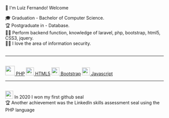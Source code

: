 :vulcan_salute: I'm Luiz Fernando! Welcome

:mortar_board: Graduation - Bachelor of Computer Science.<br>
:trophy: Postgraduate in - Database. <br>
:man_technologist: Perform backend function, knowledge of laravel, php, bootstrap, html5, CSS3, jquery. <br>
:pirate_flag: I love the area of information security.<br>
<br><hr><br>
<a href="https://www.php.net/manual/pt_BR/index.php"><img src= "https://brandslogos.com/wp-content/uploads/thumbs/php-logo-vector.svg" width='30' height='30'> PHP</a> <a href="https://developer.mozilla.org/pt-BR/docs/Web/Guide/HTML/HTML5"><img src= "https://logodownload.org/wp-content/uploads/2016/10/html5-logo-10.png" width='25' height='25'> HTML5</a>  <a href="https://getbootstrap.com/"><img src= "https://i.pinimg.com/originals/be/d3/0d/bed30ddfa5d434e827c775ac9a3b0d38.jpg" width='25' height='25'> Bootstrap</a> 
<a href="https://developer.mozilla.org/pt-BR/docs/Web/JavaScript"><img src= "https://upload.wikimedia.org/wikipedia/commons/thumb/9/99/Unofficial_JavaScript_logo_2.svg/480px-Unofficial_JavaScript_logo_2.svg.png" width='25' height='25'> Javascript</a>
<br><hr><br>
<img src= "https://github.githubassets.com/images/modules/profile/badge--acv-64.png" width='25' height='25'> In 2020 I won my first github seal<br>
:trophy: Another achievement was the LinkedIn skills assessment seal using the PHP language 
<br><br><br>


